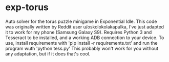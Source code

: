 # exp-torus
Auto solver for the torus puzzle minigame in Exponential Idle.
This code was originally written by Reddit user u/oskolokolakapulka, I've just adapted it to work for my phone (Samsung Galaxy S9).
Requires Python 3 and Tesseract to be installed, and a working ADB connection to your device.
To use, install requirements with 'pip install -r requirements.txt' and run the program wuth 'python tess.py'
This probably won't work for you without any adaptation, but if it does that's cool. 